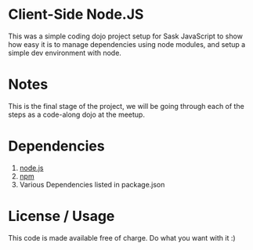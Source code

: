 # Client-Side Node.JS

This was a simple coding dojo project setup for Sask JavaScript to show how easy it is to manage dependencies using node modules, and setup a simple dev environment with node.

# Notes

This is the final stage of the project, we will be going through each of the steps as a code-along dojo at the meetup.

# Dependencies

1. [node.js](http://www.nodejs.org)
2. [npm](http://www.npmjs.org)
3. Various Dependencies listed in package.json

# License / Usage

This code is made available free of charge. Do what you want with it :)